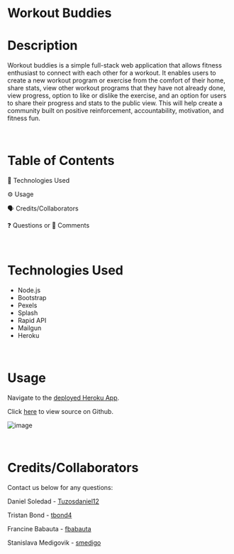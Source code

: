# Workout Buddies

# Description

Workout buddies is a simple full-stack web application that allows fitness enthusiast to connect with each other for a workout. 
It enables users to create a new workout program or exercise from the comfort of their home, share stats, view other workout programs 
that they have not already done, view progress, option to like or dislike the exercise, and an option for users to share their 
progress and stats to the public view. This will help create a community built on positive reinforcement, accountability, motivation, and fitness fun. 


<br>

# Table of Contents

🔧 Technologies Used

⚙️ Usage

🗣️ Credits/Collaborators

❓ Questions or 💬 Comments



<br>

# Technologies Used

* Node.js
* Bootstrap
* Pexels
* Splash
* Rapid API
* Mailgun
* Heroku
  


<br>

# Usage

Navigate to the [deployed Heroku App](https://workout-buddies.herokuapp.com/).

Click [here](https://github.com/Tuzosdaniel12/Workout-Buddies) to view source on Github.


![image](https://user-images.githubusercontent.com/70370805/106086901-d43dff00-60d7-11eb-81ca-e8aa9929ff6f.png)



<br>

# Credits/Collaborators

Contact us below for any questions:

Daniel Soledad - [Tuzosdaniel12](https://github.com/Tuzosdaniel12)

Tristan Bond - [tbond4](https://github.com/tbond4)

Francine Babauta - [fbabauta](https://github.com/fbabauta)

Stanislava Medigovik - [smedigo](https://github.com/smedigo)

